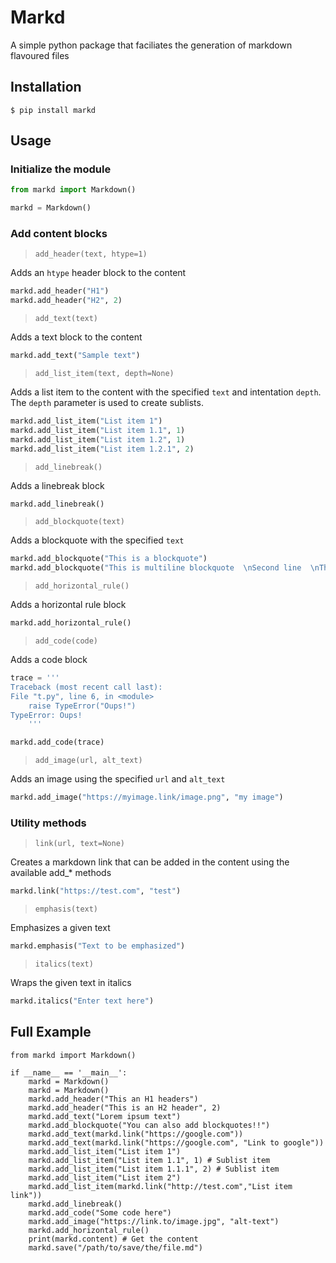 # Markd

A simple python package that faciliates the generation of markdown flavoured files

## Installation

```code
$ pip install markd
```

## Usage

### Initialize the module

```python
from markd import Markdown()

markd = Markdown()
```

### Add content blocks

> `add_header(text, htype=1)`

Adds an `htype` header block to the content

```python
markd.add_header("H1")
markd.add_header("H2", 2)
```

> `add_text(text)`

Adds a text block to the content

```python
markd.add_text("Sample text")
```

> `add_list_item(text, depth=None)`

Adds a list item to the content with the specified `text` and intentation `depth`.
The `depth` parameter is used to create sublists.

```python
markd.add_list_item("List item 1")
markd.add_list_item("List item 1.1", 1)
markd.add_list_item("List item 1.2", 1)
markd.add_list_item("List item 1.2.1", 2)
```

> `add_linebreak()`

Adds a linebreak block

```python
markd.add_linebreak()
```

> `add_blockquote(text)`

Adds a blockquote with the specified `text`

```python
markd.add_blockquote("This is a blockquote")
markd.add_blockquote("This is multiline blockquote  \nSecond line  \nThird line")
```

> `add_horizontal_rule()`

Adds a horizontal rule block

```python
markd.add_horizontal_rule()
```

> `add_code(code)`

Adds a code block

```python
trace = '''
Traceback (most recent call last):
File "t.py", line 6, in <module>
    raise TypeError("Oups!")
TypeError: Oups!
    '''

markd.add_code(trace)
```

> `add_image(url, alt_text)`

Adds an image using the specified `url` and `alt_text`

```python
markd.add_image("https://myimage.link/image.png", "my image")
```

### Utility methods

> `link(url, text=None)`

Creates a markdown link that can be added in the content using the available add_* methods

```python
markd.link("https://test.com", "test")

```

> `emphasis(text)`

Emphasizes a given text

```python
markd.emphasis("Text to be emphasized")
```

> `italics(text)`

 Wraps the given text in italics

```python
markd.italics("Enter text here")
```

## Full Example

```code
from markd import Markdown()

if __name__ == '__main__':
    markd = Markdown()
    markd = Markdown()
    markd.add_header("This an H1 headers")
    markd.add_header("This is an H2 header", 2)
    markd.add_text("Lorem ipsum text")
    markd.add_blockquote("You can also add blockquotes!!")
    markd.add_text(markd.link("https://google.com"))
    markd.add_text(markd.link("https://google.com", "Link to google"))
    markd.add_list_item("List item 1")
    markd.add_list_item("List item 1.1", 1) # Sublist item
    markd.add_list_item("List item 1.1.1", 2) # Sublist item
    markd.add_list_item("List item 2")
    markd.add_list_item(markd.link("http://test.com","List item link"))
    markd.add_linebreak()
    markd.add_code("Some code here")
    markd.add_image("https://link.to/image.jpg", "alt-text")
    markd.add_horizontal_rule()
    print(markd.content) # Get the content
    markd.save("/path/to/save/the/file.md")
```
